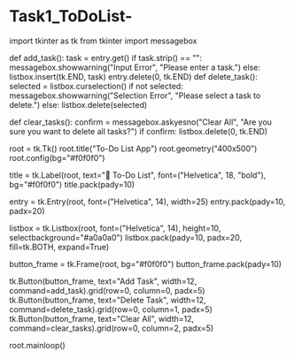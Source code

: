 # Task1_ToDoList-
import tkinter as tk
from tkinter import messagebox

def add_task():
    task = entry.get()
    if task.strip() == "":
        messagebox.showwarning("Input Error", "Please enter a task.")
    else:
        listbox.insert(tk.END, task)
        entry.delete(0, tk.END)
def delete_task():
    selected = listbox.curselection()
    if not selected:
        messagebox.showwarning("Selection Error", "Please select a task to delete.")
    else:
        listbox.delete(selected)

def clear_tasks():
    confirm = messagebox.askyesno("Clear All", "Are you sure you want to delete all tasks?")
    if confirm:
        listbox.delete(0, tk.END)

root = tk.Tk()
root.title("To-Do List App")
root.geometry("400x500")
root.config(bg="#f0f0f0")

title = tk.Label(root, text="📝 To-Do List", font=("Helvetica", 18, "bold"), bg="#f0f0f0")
title.pack(pady=10)

entry = tk.Entry(root, font=("Helvetica", 14), width=25)
entry.pack(pady=10, padx=20)

listbox = tk.Listbox(root, font=("Helvetica", 14), height=10, selectbackground="#a0a0a0")
listbox.pack(pady=10, padx=20, fill=tk.BOTH, expand=True)

button_frame = tk.Frame(root, bg="#f0f0f0")
button_frame.pack(pady=10)

tk.Button(button_frame, text="Add Task", width=12, command=add_task).grid(row=0, column=0, padx=5)
tk.Button(button_frame, text="Delete Task", width=12, command=delete_task).grid(row=0, column=1, padx=5)
tk.Button(button_frame, text="Clear All", width=12, command=clear_tasks).grid(row=0, column=2, padx=5)

root.mainloop()